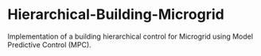 # Hierarchical-Building-Microgrid
Implementation of a building hierarchical control for Microgrid using Model Predictive Control (MPC).

